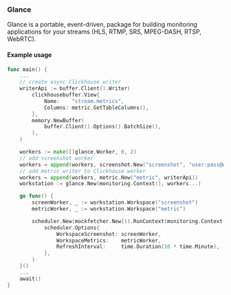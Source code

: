 ### Glance

Glance is a portable, event-driven, package for building monitoring applications for your streams (HLS, RTMP, SRS, MPEG-DASH, RTSP, WebRTC).

#### Example usage

```go
func main() {
	...
	// create async Clickhouse writer
	writerApi := buffer.Client().Writer(
		clickhousebuffer.View{
			Name:    "stream.metrics",
			Columns: metric.GetTableColumns(),
		},
		memory.NewBuffer(
			buffer.Client().Options().BatchSize(),
		),
	)

	workers := make([]glance.Worker, 0, 2)
	// add screenshot worker
	workers = append(workers, screenshot.New("screenshot", "user:pass@webdav-server.com"))
	// add metric writer to Clickhouse worker
	workers = append(workers, metric.New("metric", writerApi))
	workstation := glance.New(monitoring.Context(), workers...)

	go func() {
		screenWorker, _ := workstation.Workspace("screenshot")
		metricWorker, _ := workstation.Workspace("metric")

		scheduler.New(mockfetcher.New()).RunContext(monitoring.Context(),
			scheduler.Options{
				WorkspaceScreenshot: screenWorker,
				WorkspaceMetrics:    metricWorker,
				RefreshInterval:     time.Duration(10 * time.Minute),
			},
		)
	}()
	...
	await()
}
```
